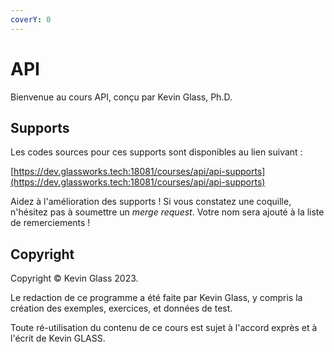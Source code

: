 ```yaml
---
coverY: 0
---
```


# API

Bienvenue au cours API, conçu par Kevin Glass, Ph.D.

## Supports

Les codes sources pour ces supports sont disponibles au lien suivant :

[https://dev.glassworks.tech:18081/courses/api/api-supports](https://dev.glassworks.tech:18081/courses/api/api-supports)

Aidez à l'amélioration des supports ! Si vous constatez une coquille, n'hésitez pas à soumettre un _merge request_. Votre nom sera ajouté à la liste de remerciements !

## Copyright

Copyright © Kevin Glass 2023.

Le redaction de ce programme a été faite par Kevin Glass, y compris la création des exemples, exercices, et données de test.

Toute ré-utilisation du contenu de ce cours est sujet à l'accord exprès et à l'écrit de Kevin GLASS.
